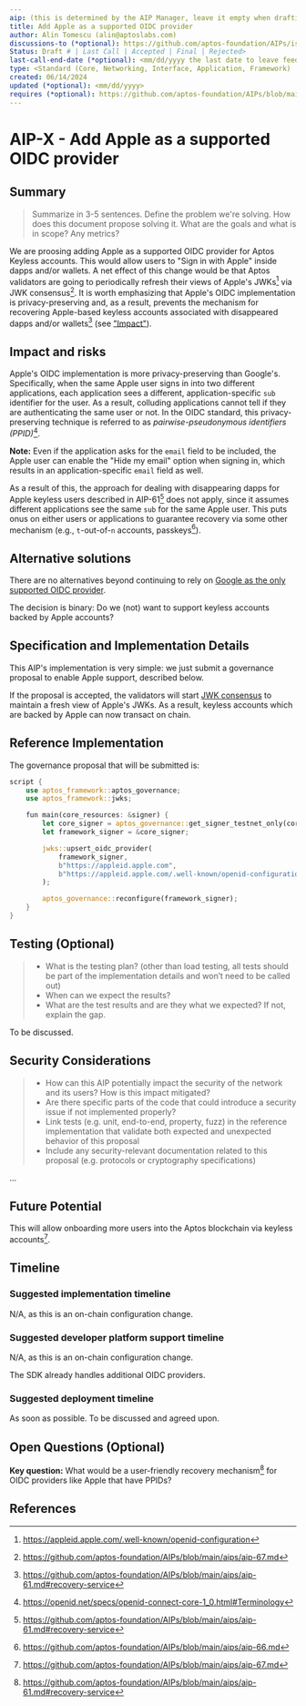 ```yaml
---
aip: (this is determined by the AIP Manager, leave it empty when drafting)
title: Add Apple as a supported OIDC provider
author: Alin Tomescu (alin@aptoslabs.com)
discussions-to (*optional): https://github.com/aptos-foundation/AIPs/issues/452
Status: Draft # | Last Call | Accepted | Final | Rejected>
last-call-end-date (*optional): <mm/dd/yyyy the last date to leave feedbacks and reviews>
type: <Standard (Core, Networking, Interface, Application, Framework) | Informational | Process>
created: 06/14/2024
updated (*optional): <mm/dd/yyyy>
requires (*optional): https://github.com/aptos-foundation/AIPs/blob/main/aips/aip-67.md https://github.com/aptos-foundation/AIPs/blob/main/aips/aip-61.md 
---
```


# AIP-X - Add Apple as a supported OIDC provider

## Summary

 > Summarize in 3-5 sentences.
 > Define the problem we're solving.
 > How does this document propose solving it.
 > What are the goals and what is in scope? Any metrics?

We are proosing adding Apple as a supported OIDC provider for Aptos Keyless accounts.
This would allow users to "Sign in with Apple" inside dapps and/or wallets.
A net effect of this change would be that Aptos validators are going to periodically refresh their views of Apple's JWKs[^jwks] via JWK consensus[^aip-67].
It is worth emphasizing that Apple's OIDC implementation is privacy-preserving and, as a result, prevents the mechanism for recovering Apple-based keyless accounts associated with disappeared dapps and/or wallets[^aip-61-recovery] (see ["Impact"](#impact)).

## Impact and risks

Apple's OIDC implementation is more privacy-preserving than Google's.
Specifically, when the same Apple user signs in into two different applications, each application sees a different, application-specific `sub` identifier for the user.
As a result, colluding applications cannot tell if they are authenticating the same user or not.
In the OIDC standard, this privacy-preserving technique is referred to as _pairwise-pseudonymous identifiers (PPID)_[^ppid].

**Note:** Even if the application asks for the `email` field to be included, the Apple user can enable the "Hide my email" option when signing in, which results in an application-specific `email` field as well.

As a result of this, the approach for dealing with disappearing dapps for Apple keyless users described in AIP-61[^aip-61-recovery] does not apply, since it assumes different applications see the same `sub` for the same Apple user.
This puts onus on either users or applications to guarantee recovery via some other mechanism (e.g., `t`-out-of-`n` accounts, passkeys[^passkeys]).

## Alternative solutions

There are no alternatives beyond continuing to rely on [Google as the only supported OIDC provider](https://github.com/aptos-foundation/AIPs/blob/main/aips/aip-69.md).

The decision is binary: Do we (not) want to support keyless accounts backed by Apple accounts?

## Specification and Implementation Details

This AIP's implementation is very simple: we just submit a governance proposal to enable Apple support, described below.

If the proposal is accepted, the validators will start [JWK consensus](https://github.com/aptos-foundation/AIPs/blob/main/aips/aip-67.md) to maintain a fresh view of Apple's JWKs.
As a result, keyless accounts which are backed by Apple can now transact on chain.

## Reference Implementation

The governance proposal that will be submitted is:

```rust
script {
    use aptos_framework::aptos_governance;
    use aptos_framework::jwks;

    fun main(core_resources: &signer) {
        let core_signer = aptos_governance::get_signer_testnet_only(core_resources, @0x1);
        let framework_signer = &core_signer;

        jwks::upsert_oidc_provider(
            framework_signer,
            b"https://appleid.apple.com",
            b"https://appleid.apple.com/.well-known/openid-configuration"
        );

        aptos_governance::reconfigure(framework_signer);
    }
}
```

## Testing (Optional)

 > - What is the testing plan? (other than load testing, all tests should be part of the implementation details and won’t need to be called out)
 > - When can we expect the results?
 > - What are the test results and are they what we expected? If not, explain the gap.

To be discussed.

## Security Considerations

 > - How can this AIP potentially impact the security of the network and its users? How is this impact mitigated?
 > - Are there specific parts of the code that could introduce a security issue if not implemented properly?
 > - Link tests (e.g. unit, end-to-end, property, fuzz) in the reference implementation that validate both expected and unexpected behavior of this proposal
 > - Include any security-relevant documentation related to this proposal (e.g. protocols or cryptography specifications)

...

## Future Potential

This will allow onboarding more users into the Aptos blockchain via keyless accounts[^aip-61].

## Timeline

### Suggested implementation timeline

N/A, as this is an on-chain configuration change.

### Suggested developer platform support timeline

N/A, as this is an on-chain configuration change.

The SDK already handles additional OIDC providers.

### Suggested deployment timeline

As soon as possible. To be discussed and agreed upon.

## Open Questions (Optional)

**Key question:** What would be a user-friendly recovery mechanism[^aip-61-recovery] for OIDC providers like Apple that have PPIDs?

## References

[^aip-61]: https://github.com/aptos-foundation/AIPs/blob/main/aips/aip-67.md
[^aip-67]: https://github.com/aptos-foundation/AIPs/blob/main/aips/aip-67.md
[^aip-61-recovery]: https://github.com/aptos-foundation/AIPs/blob/main/aips/aip-61.md#recovery-service
[^jwks]: https://appleid.apple.com/.well-known/openid-configuration
[^passkeys]: https://github.com/aptos-foundation/AIPs/blob/main/aips/aip-66.md
[^ppid]: https://openid.net/specs/openid-connect-core-1_0.html#Terminology
